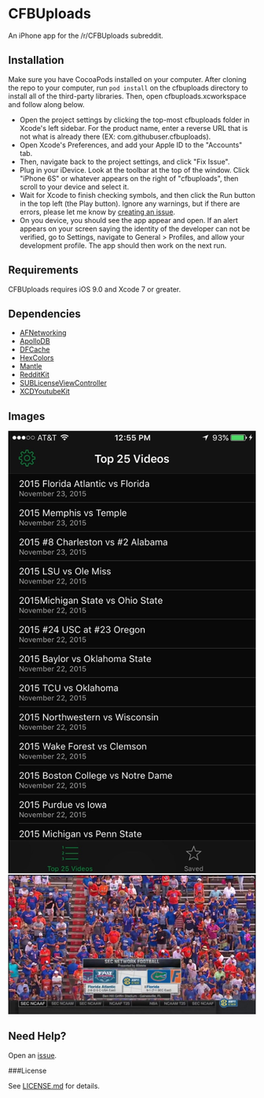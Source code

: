# CFBUploads
An iPhone app for the /r/CFBUploads subreddit.

## Installation

Make sure you have CocoaPods installed on your computer. After cloning the repo to your computer, run `pod install` on the cfbuploads directory to install all of the third-party libraries. Then, open cfbuploads.xcworkspace and follow along below.

* Open the project settings by clicking the top-most cfbuploads folder in Xcode's left sidebar. For the product name, enter a reverse URL that is not what is already there (EX: com.githubuser.cfbuploads).
* Open Xcode's Preferences, and add your Apple ID to the "Accounts" tab.
* Then, navigate back to the project settings, and click "Fix Issue".
* Plug in your iDevice. Look at the toolbar at the top of the window. Click "iPhone 6S" or whatever appears on the right of "cfbuploads", then scroll to your device and select it.
* Wait for Xcode to finish checking symbols, and then click the Run button in the top left (the Play button). Ignore any warnings, but if there are errors, please let me know by [creating an issue](https://github.com/akeaswaran/cfbuploads/issues/new).
* On you device, you should see the app appear and open. If an alert appears on your screen saying the identity of the developer can not be verified, go to Settings, navigate to General > Profiles, and allow your development profile. The app should then work on the next run.

## Requirements

CFBUploads requires iOS 9.0 and Xcode 7 or greater.

## Dependencies

* [AFNetworking](https://github.com/AFNetworking/AFNetworking)
* [ApolloDB](https://github.com/jchomali/ApolloDB)
* [DFCache](https://github.com/kean/DFCache)
* [HexColors](https://github.com/mRs-/HexColors)
* [Mantle](https://github.com/github/Mantle)
* [RedditKit](https://github.com/samsymons/RedditKit)
* [SUBLicenseViewController](https://github.com/insanj/SUBLicenseViewController)
* [XCDYoutubeKit](https://github.com/0xced/XCDYouTubeKit)

## Images 

![Screenshot 1](https://raw.githubusercontent.com/akeaswaran/cfbuploads/master/Screenshots/screenshot_1.jpg)
![Screenshot 2](https://raw.githubusercontent.com/akeaswaran/cfbuploads/master/Screenshots/screenshot_2.jpg)

## Need Help?

Open an [issue](https://github.com/akeaswaran/cfbuploads/issues/new).

###License

See [LICENSE.md](https://github.com/akeaswaran/cfbuploads/blob/master/LICENSE.md) for details. 

